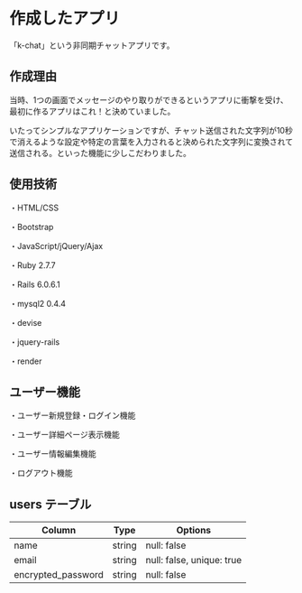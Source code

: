 # 作成したアプリ

「k-chat」という非同期チャットアプリです。

## 作成理由

当時、1つの画面でメッセージのやり取りができるというアプリに衝撃を受け、最初に作るアプリはこれ！と決めていました。

いたってシンプルなアプリケーションですが、チャット送信された文字列が10秒で消えるような設定や特定の言葉を入力されると決められた文字列に変換されて送信される。といった機能に少しこだわりました。

## 使用技術

・HTML/CSS

・Bootstrap

・JavaScript/jQuery/Ajax

・Ruby 2.7.7

・Rails 6.0.6.1

・mysql2 0.4.4

・devise

・jquery-rails

・render

## ユーザー機能

・ユーザー新規登録・ログイン機能

・ユーザー詳細ページ表示機能

・ユーザー情報編集機能

・ログアウト機能




## users テーブル

| Column              | Type   | Options                             |
| ------------------- | ------ | ----------------------------------- |
| name                | string | null: false                         |
| email               | string | null: false, unique: true           |
| encrypted_password  | string | null: false                         |
